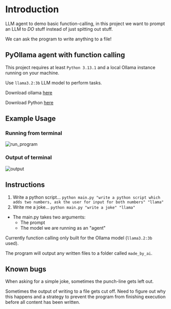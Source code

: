 # Introduction

LLM agent to demo basic function-calling, in this project we want to prompt an LLM to _DO_ stuff instead of just spitting out stuff. 

We can ask the program to write anything to a file!

## PyOllama agent with function calling

This project requires at least `Python 3.13.1` and a local Ollama instance running on your machine. 

Use `llama3.2:3b` LLM model to perform tasks. 

Download ollama [here](https://ollama.com/download)

Download Python [here](https://www.python.org/downloads/)

## Example Usage 

### Running from terminal  
![run_program](https://github.com/user-attachments/assets/da9767b8-f503-4bc4-9d75-183e9cee9fde)

### Output of terminal

![output](https://github.com/user-attachments/assets/ac1c35b4-1ac3-464c-bebf-274e10787638)

## Instructions

1. Write a python script... `python main.py "write a python script which adds two numbers, ask the user for input for both numbers" "llama"`
2. Write me a joke... `python main.py "write a joke" "llama"`

- The main.py takes two arguments: 
    - The prompt
    - The model we are running as an "agent"
 



Currently function calling only built for the Ollama model (`llama3.2:3b` used). 

The program will output any written files to a folder called `made_by_ai`. 

## Known bugs

When asking for a simple joke, sometimes the punch-line gets left out. 

Sometimes the output of writing to a file gets cut off. Need to figure out why this happens and a strategy to prevent the program from finishing execution before all content has been written. 
